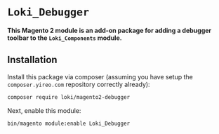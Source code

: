 # `Loki_Debugger`

**This Magento 2 module is an add-on package for adding a debugger toolbar to the `Loki_Components` module.**

## Installation
Install this package via composer (assuming you have setup the `composer.yireo.com` repository correctly already):
```bash
composer require loki/magento2-debugger
```

Next, enable this module:
```bash
bin/magento module:enable Loki_Debugger
```

